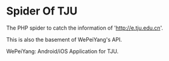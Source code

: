 # Spider Of TJU
The PHP spider to catch the information of 'http://e.tju.edu.cn'.

This is also the basement of WePeiYang's API.

WePeiYang: Android/iOS Application for TJU.
